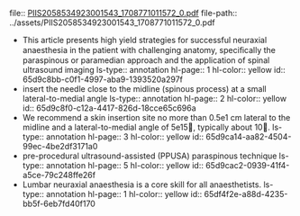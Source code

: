 file:: [PIIS2058534923001543_1708771011572_0.pdf](../assets/PIIS2058534923001543_1708771011572_0.pdf)
file-path:: ../assets/PIIS2058534923001543_1708771011572_0.pdf

- This article presents high yield strategies for successful neuraxial anaesthesia in the patient with challenging anatomy, speciﬁcally the paraspinous or paramedian approach and the application of spinal ultrasound imaging
  ls-type:: annotation
  hl-page:: 1
  hl-color:: yellow
  id:: 65d9c8bb-c0f1-4997-aba9-1393520a297f
- insert the needle close to the midline (spinous process) at a small lateral-to-medial angle
  ls-type:: annotation
  hl-page:: 2
  hl-color:: yellow
  id:: 65d9c8f0-c12a-4417-826d-18cce65c696a
- We recommend a skin insertion site no more than 0.5e1 cm lateral to the midline and a lateral-to-medial angle of 5e15, typically about 10.
  ls-type:: annotation
  hl-page:: 3
  hl-color:: yellow
  id:: 65d9ca14-aa82-4504-99ec-4be2df3171a0
- pre-procedural ultrasound-assisted (PPUSA) paraspinous technique 
  ls-type:: annotation
  hl-page:: 5
  hl-color:: yellow
  id:: 65d9cac2-0939-41f4-a5ce-79c248ffe26f
- Lumbar neuraxial anaesthesia is a core skill for all anaesthetists. 
  ls-type:: annotation
  hl-page:: 1
  hl-color:: yellow
  id:: 65df4f2e-a88d-4235-bb5f-6eb7fd40f170